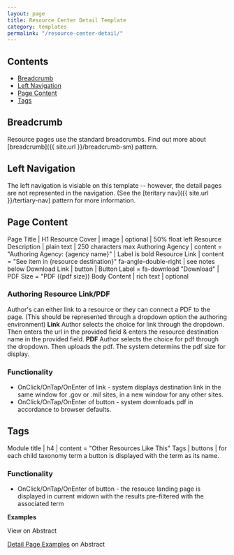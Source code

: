 ```yaml
---
layout: page
title: Resource Center Detail Template
category: templates
permalink: "/resource-center-detail/"
---
```




## Contents
- [Breadcrumb](#breadcrumb)
- [Left Navigation](#nav)
- [Page Content](#page)
- [Tags](#tags)


<a href="breadcrumb"></a>
## Breadcrumb
Resource pages use the standard breadcrumbs. Find out more about [breadcrumb]({{ site.url }}/breadcrumb-sm) pattern.

<a href="nav"></a>
## Left Navigation
The left navigation is visiable on this template -- however, the detail pages are not represented in the navigation. (See the [teritary nav]({{ site.url }}/tertiary-nav) pattern for more information.

<a href="page"></a>
## Page Content

Page Title | H1
Resource Cover | image | optional | 50% float left
Resource Description | plain text | 250 characters max
Authoring Agency | content = "Authoring Agency: {agency name}" | Label is bold
Resource Link | content = "See item in {resource destination}" fa-angle-double-right |  see notes below
Download Link | button | Button Label = fa-download "Download" | PDF Size = "PDF ({pdf size})
Body Content | rich text | optional

### Authoring Resource Link/PDF 
Author's can either link to a resource or they can connect a PDF to the page. (This should be represented through a dropdown option the authoring environment)
**Link** Author selects the choice for link through the dropdown. Then enters the url in the provided field & enters the resource destination name in the provided field.
**PDF** Author selects the choice for pdf through the dropdown. Then uploads the pdf. The system determins the pdf size for display.

### Functionality
- OnClick/OnTap/OnEnter of link - system displays destination link in the same window for .gov or .mil sites, in a new window for any other sites.
- OnClick/OnTap/OnEnter of button - system downloads pdf in accordance to browser defaults.


<a href="tags"></a>
## Tags

Module title | h4 | content = "Other Resources Like This"
Tags | buttons | for each child taxonomy term a button is displayed with the term as its name.

### Functionality
- OnClick/OnTap/OnEnter of button - the resouce landing page is displayed in current widown with the results pre-filtered with the associated term


**Examples**

View on Abstract

[Detail Page Examples](https://share.goabstract.com/c4c8d08c-9e66-40f6-835d-2d6fbc0d1aea?sectionId=36f500d4-6933-468b-9550-895a5b4224ef) on Abstract 